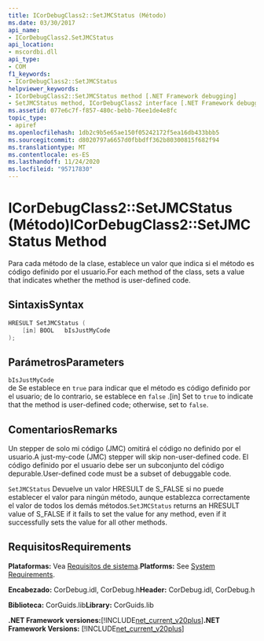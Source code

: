 ```yaml
---
title: ICorDebugClass2::SetJMCStatus (Método)
ms.date: 03/30/2017
api_name:
- ICorDebugClass2.SetJMCStatus
api_location:
- mscordbi.dll
api_type:
- COM
f1_keywords:
- ICorDebugClass2::SetJMCStatus
helpviewer_keywords:
- ICorDebugClass2::SetJMCStatus method [.NET Framework debugging]
- SetJMCStatus method, ICorDebugClass2 interface [.NET Framework debugging]
ms.assetid: 077e6c7f-f857-480c-bebb-76ee1de4e8fc
topic_type:
- apiref
ms.openlocfilehash: 1db2c9b5e65ae150f05242172f5ea16db433bbb5
ms.sourcegitcommit: d8020797a6657d0fbbdff362b80300815f682f94
ms.translationtype: MT
ms.contentlocale: es-ES
ms.lasthandoff: 11/24/2020
ms.locfileid: "95717830"
---
```

# <a name="icordebugclass2setjmcstatus-method"></a><span data-ttu-id="cf016-102">ICorDebugClass2::SetJMCStatus (Método)</span><span class="sxs-lookup"><span data-stu-id="cf016-102">ICorDebugClass2::SetJMCStatus Method</span></span>

<span data-ttu-id="cf016-103">Para cada método de la clase, establece un valor que indica si el método es código definido por el usuario.</span><span class="sxs-lookup"><span data-stu-id="cf016-103">For each method of the class, sets a value that indicates whether the method is user-defined code.</span></span>  
  
## <a name="syntax"></a><span data-ttu-id="cf016-104">Sintaxis</span><span class="sxs-lookup"><span data-stu-id="cf016-104">Syntax</span></span>  
  
```cpp  
HRESULT SetJMCStatus (  
    [in] BOOL   bIsJustMyCode  
);  
```  
  
## <a name="parameters"></a><span data-ttu-id="cf016-105">Parámetros</span><span class="sxs-lookup"><span data-stu-id="cf016-105">Parameters</span></span>  

 `bIsJustMyCode`  
 <span data-ttu-id="cf016-106">de Se establece en `true` para indicar que el método es código definido por el usuario; de lo contrario, se establece en `false` .</span><span class="sxs-lookup"><span data-stu-id="cf016-106">[in] Set to `true` to indicate that the method is user-defined code; otherwise, set to `false`.</span></span>  
  
## <a name="remarks"></a><span data-ttu-id="cf016-107">Comentarios</span><span class="sxs-lookup"><span data-stu-id="cf016-107">Remarks</span></span>  

 <span data-ttu-id="cf016-108">Un stepper de solo mi código (JMC) omitirá el código no definido por el usuario.</span><span class="sxs-lookup"><span data-stu-id="cf016-108">A just-my-code (JMC) stepper will skip non-user-defined code.</span></span> <span data-ttu-id="cf016-109">El código definido por el usuario debe ser un subconjunto del código depurable.</span><span class="sxs-lookup"><span data-stu-id="cf016-109">User-defined code must be a subset of debuggable code.</span></span>  
  
 <span data-ttu-id="cf016-110">`SetJMCStatus` Devuelve un valor HRESULT de S_FALSE si no puede establecer el valor para ningún método, aunque establezca correctamente el valor de todos los demás métodos.</span><span class="sxs-lookup"><span data-stu-id="cf016-110">`SetJMCStatus` returns an HRESULT value of S_FALSE if it fails to set the value for any method, even if it successfully sets the value for all other methods.</span></span>  
  
## <a name="requirements"></a><span data-ttu-id="cf016-111">Requisitos</span><span class="sxs-lookup"><span data-stu-id="cf016-111">Requirements</span></span>  

 <span data-ttu-id="cf016-112">**Plataformas:** Vea [Requisitos de sistema](../../get-started/system-requirements.md).</span><span class="sxs-lookup"><span data-stu-id="cf016-112">**Platforms:** See [System Requirements](../../get-started/system-requirements.md).</span></span>  
  
 <span data-ttu-id="cf016-113">**Encabezado:** CorDebug.idl, CorDebug.h</span><span class="sxs-lookup"><span data-stu-id="cf016-113">**Header:** CorDebug.idl, CorDebug.h</span></span>  
  
 <span data-ttu-id="cf016-114">**Biblioteca:** CorGuids.lib</span><span class="sxs-lookup"><span data-stu-id="cf016-114">**Library:** CorGuids.lib</span></span>  
  
 <span data-ttu-id="cf016-115">**.NET Framework versiones:**[!INCLUDE[net_current_v20plus](../../../../includes/net-current-v20plus-md.md)]</span><span class="sxs-lookup"><span data-stu-id="cf016-115">**.NET Framework Versions:** [!INCLUDE[net_current_v20plus](../../../../includes/net-current-v20plus-md.md)]</span></span>
